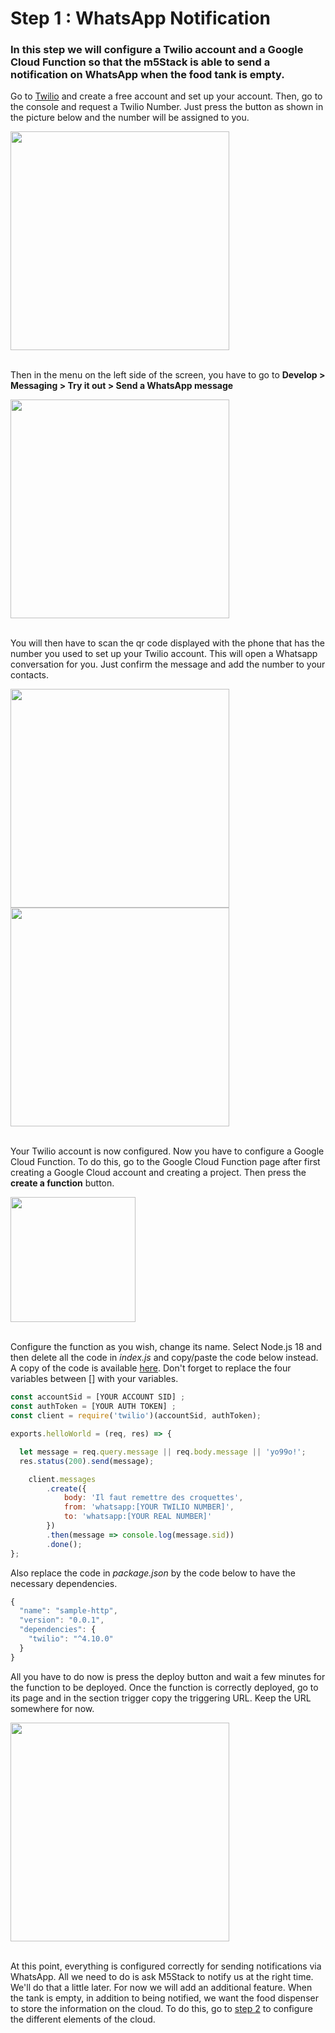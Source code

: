 # Step 1 : WhatsApp Notification

### In this step we will configure a Twilio account and a Google Cloud Function so that the m5Stack is able to send a notification on WhatsApp when the food tank is empty.

Go to [Twilio](https://www.twilio.com/en-us) and create a free account and set up your account. Then, go to the console and request a Twilio Number. Just press the button as shown in the picture below and the number will be assigned to you.

<img height=350 src="https://github.com/stefarine/smart_food_dispenser/assets/57952280/4dc4dd18-a810-4ef0-a663-1dc3f030f8f1">
</br></br>

Then in the menu on the left side of the screen, you have to go to **Develop > Messaging > Try it out > Send a WhatsApp message**

<img height=350 src="https://github.com/stefarine/smart_food_dispenser/assets/57952280/51dad0a0-61ab-425e-9359-dae9883200b7">
</br></br>

You will then have to scan the qr code displayed with the phone that has the number you used to set up your Twilio account. This will open a Whatsapp conversation for you. Just confirm the message and add the number to your contacts.

<img height=350 src="https://github.com/stefarine/smart_food_dispenser/assets/57952280/acea5cd9-4e1e-4025-a26e-998e24b01416">
<img height=350 src="https://github.com/stefarine/smart_food_dispenser/assets/57952280/a028a2a8-1bea-4a2b-b827-ba821736592a">
</br></br>

Your Twilio account is now configured. Now you have to configure a Google Cloud Function. To do this, go to the Google Cloud Function page after first creating a Google Cloud account and creating a project. Then press the **create a function** button.

<img height=200 src="https://github.com/stefarine/smart_food_dispenser/assets/57952280/dd4f3ee6-42f4-44a9-9b82-dce23307b635">
</br></br>

Configure the function as you wish, change its name. Select Node.js 18 and then delete all the code in *index.js* and copy/paste the code below instead. A copy of the code is available [here](Code/Cloud/laser-notif.js). Don't forget to replace the four variables between [] with your variables.


```javascript I'm index.js
const accountSid = [YOUR ACCOUNT SID] ;
const authToken = [YOUR AUTH TOKEN] ;
const client = require('twilio')(accountSid, authToken);

exports.helloWorld = (req, res) => {

  let message = req.query.message || req.body.message || 'yo99o!';
  res.status(200).send(message);

    client.messages
        .create({
            body: 'Il faut remettre des croquettes',
            from: 'whatsapp:[YOUR TWILIO NUMBER]',
            to: 'whatsapp:[YOUR REAL NUMBER]'
        })
        .then(message => console.log(message.sid))
        .done();
};
```

Also replace the code in *package.json* by the code below to have the necessary dependencies.
```javascript I'm package.json
{
  "name": "sample-http",
  "version": "0.0.1",
  "dependencies": {
    "twilio": "^4.10.0"
  }
}
```
All you have to do now is press the deploy button and wait a few minutes for the function to be deployed. Once the function is correctly deployed, go to its page and in the section trigger copy the triggering URL. Keep the URL somewhere for now.

<img height=350 src="https://github.com/stefarine/smart_food_dispenser/assets/57952280/d8a95ad9-b1b0-458f-91b9-1135c818216e">
</br></br>

At this point, everything is configured correctly for sending notifications via WhatsApp. All we need to do is ask M5Stack to notify us at the right time. We'll do that a little later. For now we will add an additional feature. When the tank is empty, in addition to being notified, we want the food dispenser to store the information on the cloud. To do this, go to [step 2](Deployment/step2.md) to configure the different elements of the cloud.

